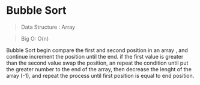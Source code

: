 # Bubble Sort

> Data Structure : 
Array

> Big O: 
O(n)

Bubble Sort begin compare the first and second position in an array , and continue increment the position until the end.
if the first value is greater than the second value swap the position, an repeat the condition until put the greater number to the end of the array, then decrease the lenght of the array (-1), and repeat the process until first position is equal to end position.